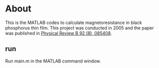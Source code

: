 # About
This is the MATLAB codes to calculate magnetoresistance in black phosphorus thin film. This project was conducted in 2005 
and the paper was published in [Physical Review B 92 (8), 085408](https://journals.aps.org/prb/abstract/10.1103/PhysRevB.92.085408).

## run
Run main.m in the MATLAB command window.  
